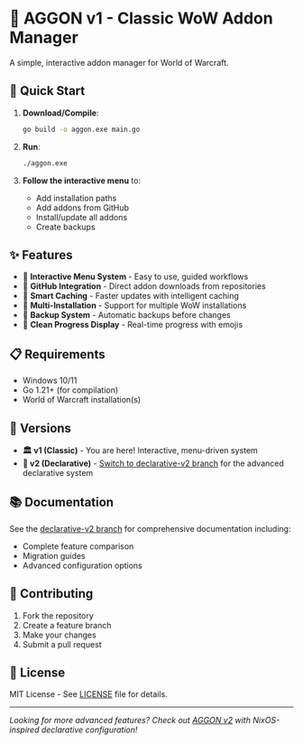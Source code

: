 # 🏺 AGGON v1 - Classic WoW Addon Manager

A simple, interactive addon manager for World of Warcraft.

## 🚀 Quick Start

1. **Download/Compile**:
   ```bash
   go build -o aggon.exe main.go
   ```

2. **Run**:
   ```bash
   ./aggon.exe
   ```

3. **Follow the interactive menu** to:
   - Add installation paths
   - Add addons from GitHub
   - Install/update all addons
   - Create backups

## ✨ Features

- 🎯 **Interactive Menu System** - Easy to use, guided workflows
- 🔗 **GitHub Integration** - Direct addon downloads from repositories
- 💾 **Smart Caching** - Faster updates with intelligent caching
- 📁 **Multi-Installation** - Support for multiple WoW installations
- 💾 **Backup System** - Automatic backups before changes
- 🎨 **Clean Progress Display** - Real-time progress with emojis

## 📋 Requirements

- Windows 10/11
- Go 1.21+ (for compilation)
- World of Warcraft installation(s)

## 🔗 Versions

- **🏛️ v1 (Classic)** - You are here! Interactive, menu-driven system
- **🧬 v2 (Declarative)** - [Switch to declarative-v2 branch](../../tree/declarative-v2) for the advanced declarative system

## 📚 Documentation

See the [declarative-v2 branch](../../tree/declarative-v2) for comprehensive documentation including:
- Complete feature comparison
- Migration guides
- Advanced configuration options

## 🤝 Contributing

1. Fork the repository
2. Create a feature branch
3. Make your changes
4. Submit a pull request

## 📜 License

MIT License - See [LICENSE](LICENSE) file for details.

---

*Looking for more advanced features? Check out [AGGON v2](../../tree/declarative-v2) with NixOS-inspired declarative configuration!*